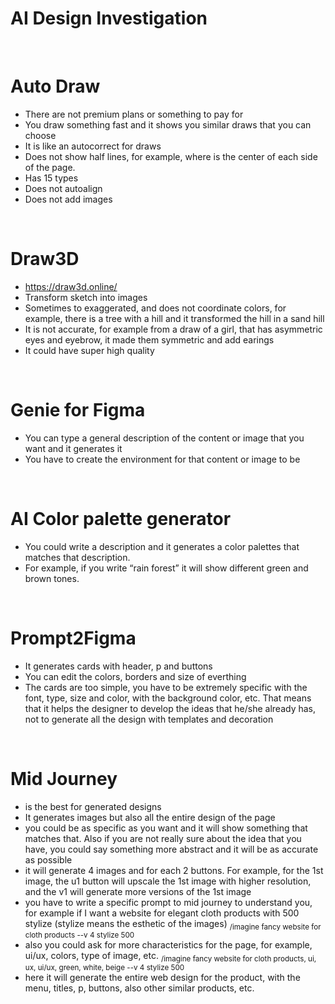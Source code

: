 # AI Design Investigation

<br> 

# Auto Draw
-	There are not premium plans or something to pay for
-	You draw something fast and it shows you similar draws that you can choose
-	It is like an autocorrect for draws
-	Does not show half lines, for example, where is the center of each side of the page.
-	Has 15 types
-	Does not autoalign 
-	Does not add images

<br> 

# Draw3D
-	https://draw3d.online/
-	Transform sketch into images
-	Sometimes to exaggerated, and does not coordinate colors, for example, there is a tree with a hill and it transformed the hill in a sand hill
-	It is not accurate, for example from a draw of a girl, that has asymmetric eyes and eyebrow, it made them symmetric and add earings
-	It could have super high quality  

<br> 

# Genie for Figma
-	You can type a general description of the content or image that you want and it generates it
-	You have to create the environment for that content or image to be 

<br> 

# AI Color palette generator
-	You could write a description and it generates a color palettes that matches that description.
-	For example, if you write “rain forest” it will show different green and brown tones.

<br> 

# Prompt2Figma
-	It generates cards with header, p and buttons
-	You can edit the colors, borders and size of everthing
-	The cards are too simple, you have to be extremely specific with the font, type, size and color, with the background color, etc. That means that it helps the designer to develop the ideas that he/she already has, not to generate all the design with templates and decoration

<br> 

# Mid Journey
-	is the best for generated designs
-	It generates images but also all the entire design of the page
-	you could be as specific as you want and it will show something that matches that. Also if you are not really sure about the idea that you have, you could say something more abstract and it will be as accurate as possible
-	it will generate 4 images and for each 2 buttons. For example, for the 1st image, the  u1 button will upscale the 1st image with higher resolution, and the v1 will generate more versions of the 1st image 
-	you have to write a specific prompt to mid journey to understand you, for example if I want a website for elegant cloth products with 500 stylize (stylize means the esthetic of the images)
<sub> /imagine fancy website for cloth products --v 4 stylize 500 </sub>
-	also you could ask for more characteristics for the page, for example, ui/ux, colors, type of image, etc.
<sub>/imagine fancy website for cloth products, ui, ux, ui/ux, green, white, beige --v 4 stylize 500</sub>
-	here it will generate the entire web design for the product, with the menu, titles, p, buttons, also other similar products, etc. 

<br> 
